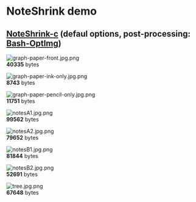 # NoteShrink demo

## [NoteShrink-c](https://github.com/ImageProcessing-ElectronicPublications/noteshrink-c) (defaul options, post-processing: [Bash-OptImg](https://github.com/BASH-Auto-Tools/bash-optimg))

![graph-paper-front.jpg.png](graph-paper-front.jpg.png)  
**40335** bytes

![graph-paper-ink-only.jpg.png](graph-paper-ink-only.jpg.png)  
**8743** bytes

![graph-paper-pencil-only.jpg.png](graph-paper-pencil-only.jpg.png)  
**11751** bytes

![notesA1.jpg.png](notesA1.jpg.png)  
**99562** bytes

![notesA2.jpg.png](notesA2.jpg.png)  
**79652** bytes

![notesB1.jpg.png](notesB1.jpg.png)  
**81844** bytes

![notesB2.jpg.png](notesB2.jpg.png)  
**52691** bytes

![tree.jpg.png](tree.jpg.png)  
**67648** bytes
